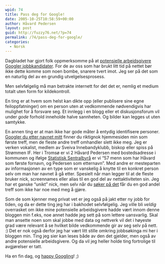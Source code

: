 ```yaml
---
wpid: 74
title: Pass deg for Google!
date: 2005-10-25T10:58:59+00:00
author: Håvard Pedersen
layout: post
guid: http://fuzzy76.net/?p=74
permalink: /74/pass-deg-for-google/
categories:
  - Norsk
---
```

Dagbladet har gjort folk oppmerksomme på at <a href="http://www.dagbladet.no/dinside/2005/10/20/447012.html" target="_blank">potensielle arbeidsgivere Googler jobbkandidater</a>. For de av oss som har brukt litt tid på nettet bør ikke dette komme som noen bombe, snarere tvert imot. Jeg ser på det som en naturlig del av en grundig utvelgelsesprosess.

Men selvfølgelig må man betrakte internett for det det er, nemlig et medium totalt uten form for kildekontroll.

En ting er at hvem som helst kan dikte opp (eller publisere sine egne feiloppfatninger) om en person uten at vedkommende nødvendigvis har mulighet for å forsvare seg. Et innlegg i en blogg eller et diskusjonsforum vil under _gode_ forhold inneholde halve sannheten. Og bilder kan legges ut uten samtykke.

En annen ting er at man ikke har gode måter å entydig identifisere personer. <a href="http://www.google.com/search?q=%22h%C3%A5vard+pedersen%22" target="_blank">Googler du etter navnet mitt</a> finner du riktignok hjemmesiden min som første treff, men de fleste andre treff omhandler slett ikke meg. Jeg er verken vokalist, medlem av Sveiva Innebandyklubb, biskop eller spiss på Strømmen IF. Her i Tromsø er vi 2 Håvard Pedersen med bostedsadresse i kommunen og ifølge <a href="http://www.ssb.no/navn/" target="_blank">Statistisk Sentralbyrå</a> er vi &#8220;57 menn som har Håvard som første fornavn, og Pedersen som etternavn&#8221;. Med andre er mesteparten av informasjonen av en type som er vanskelig å knytte til en konkret person selv om man har navnet å gå etter. Spesielt når man legger til at de fleste bruker nick, screennames eller alias til en god del av nettaktiviteten sin. Jeg har et ganske &#8220;unikt&#8221; nick, men selv når du <a href="http://www.google.com/search?q=Fuzzy76" target="_blank">søker på det</a> får du en god andel treff som ikke har noe med meg å gjøre.

Som de som kjenner meg privat vet er jeg også på jakt etter ny jobb for tiden, og da er dette ting jeg har i bakhodet selvfølgelig. Jeg ville bli _veldig_ overrasket om ikke mine potensielle arbeidsgivere hadde vært innom denne bloggen min f.eks, noe annet hadde jeg sett på som lettere uansvarlig. Skal man ansette noen som skal jobbe med data og nettverk vil det i høyeste grad være relevant å se hvilket bilde vedkommende gir av seg selv på nett. :) Det er nok også derfor jeg har vært litt stille omkring jobbsøkinga mi her i bloggen min. Ting jeg sier kan leses både av den det gjelder, men også av andre potensielle arbeidsgivere. Og da vil jeg heller holde ting fortrolige til avgjørelser er tatt.

Ha en fin dag, og <a href="http://www.google.com/search?&q=failure" target="_blank">happy Googling</a>! ;)
